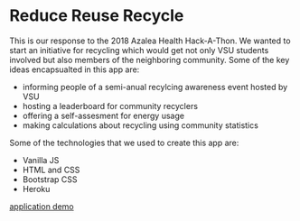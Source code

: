 # Reduce Reuse Recycle

This is our response to the 2018 Azalea Health Hack-A-Thon. We wanted to start an initiative for recycling which would get not only VSU students involved but also members of the neighboring community. Some of the key ideas encapsualted in this app are: 

- informing people of a semi-anual recylcing awareness event hosted by VSU
- hosting a leaderboard for community recyclers
- offering a self-assesment for energy usage 
- making calculations about recycling using community statistics

Some of the technologies that we used to create this app are: 
- Vanilla JS
- HTML and CSS
- Bootstrap CSS
- Heroku

[application demo](https://evening-shelf-57192.herokuapp.com/ "application demo")


